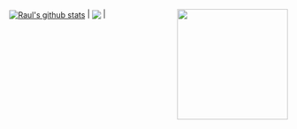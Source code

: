 <!--<img src = "https://i.pinimg.com/originals/67/b2/a9/67b2a9ba5e85822f237caae92111e938.gif" height = "140px" align="right">-->
<img src = "https://i.pinimg.com/originals/67/b2/a9/67b2a9ba5e85822f237caae92111e938.gif" height = "200px" align="right">
 <a href="https://github.com/raulorteg"><img align="center" src="https://github-readme-stats.vercel.app/api?username=raulorteg&show_icons=true&include_all_commits=true&hide=jupyter notebook&theme=gruvbox_light&hide_border=true" alt="Raul's github stats" /></a> | <a href="https://github.com/raulorteg"><img align="center" src="https://github-readme-stats.vercel.app/api/top-langs/?username=raulorteg&layout=compact&hide=jupyter notebook&theme=gruvbox_light&hide_border=true" /></a> |
